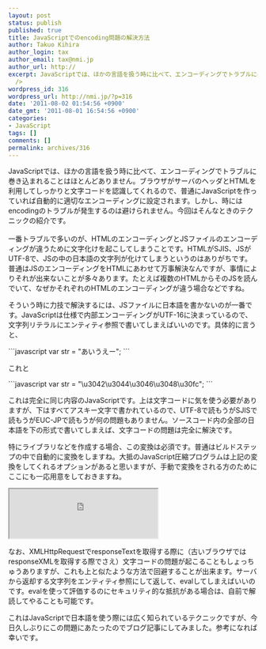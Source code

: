 ```yaml
---
layout: post
status: publish
published: true
title: JavaScriptでのencoding問題の解決方法
author: Takuo Kihira
author_login: tax
author_email: tax@nmi.jp
author_url: http://
excerpt: JavaScriptでは、ほかの言語を扱う時に比べて、エンコーディングでトラブルに巻き込まれることはほとんどありません。ブラウザがサーバのヘッダとHTMLを利用してしっかりと文字コードを認識してくれるので、普通にJavaScriptを作っていれば自動的に適切なエンコーディングに設定されます。しかし、時にはencodingのトラブルが発生するのは避けられません。今回はそんなときのテクニックの紹介です。<br
  />
wordpress_id: 316
wordpress_url: http://nmi.jp/?p=316
date: '2011-08-02 01:54:56 +0900'
date_gmt: '2011-08-01 16:54:56 +0900'
categories:
- JavaScript
tags: []
comments: []
permalink: archives/316
---
```

<p>JavaScriptでは、ほかの言語を扱う時に比べて、エンコーディングでトラブルに巻き込まれることはほとんどありません。ブラウザがサーバのヘッダとHTMLを利用してしっかりと文字コードを認識してくれるので、普通にJavaScriptを作っていれば自動的に適切なエンコーディングに設定されます。しかし、時にはencodingのトラブルが発生するのは避けられません。今回はそんなときのテクニックの紹介です。<br />
<a id="more"></a><a id="more-316"></a><br />
一番トラブルで多いのが、HTMLのエンコーディングとJSファイルのエンコーディングが違うために文字化けを起こしてしまうことです。HTMLがSJIS、JSがUTF-8で、JSの中の日本語の文字列が化けてしまうというのはありがちです。普通はJSのエンコーディングをHTMLにあわせて万事解決なんですが、事情によりそれが出来ないことが多々あります。たとえば複数のHTMLからそのJSを読んでいて、なぜかそれぞれのHTMLのエンコーディングが違う場合などですね。</p>
<p>そういう時に力技で解決するには、JSファイルに日本語を書かないのが一番です。JavaScriptは仕様で内部エンコーディングがUTF-16に決まっているので、文字列リテラルにエンティティ参照で書いてしまえばいいのです。具体的に言うと、<br />
</p>
```javascript
var str = "あいうえー";
```
<p>
これと<br />
</p>
```javascript
var str = "\u3042\u3044\u3046\u3048\u30fc";
```
<p>
これは完全に同じ内容のJavaScriptです。上は文字コードに気を使う必要がありますが、下はすべてアスキー文字で書かれているので、UTF-8で読もうがSJISで読もうがEUC-JPで読もうが何の問題もありません。ソースコード内の全部の日本語を下の形式で書いてしまえば、文字コードの問題は完全に解決です。</p>
<p>特にライブラリなどを作成する場合、この変換は必須です。普通はビルドステップの中で自動的に変換をしますね。大抵のJavaScript圧縮プログラムは上記の変換をしてくれるオプションがあると思いますが、手動で変換をされる方のためにここにも一応用意をしておきますね。</p>
<iframe src="http://nmi.jp/sources/utf16.html" width="300" height="100"></iframe>
<p>なお、XMLHttpRequestでresponseTextを取得する際に（古いブラウザではresponseXMLを取得する際でさえ）文字コードの問題が起こることもしょっちゅうありますが、これも上と似たような方法で回避することが出来ます。サーバから返却する文字列をエンティティ参照にして返して、evalしてしまえばいいのです。evalを使って評価するのにセキュリティ的な抵抗がある場合は、自前で解読してやることも可能です。</p>
<p>これはJavaScriptで日本語を使う際には広く知られているテクニックですが、今日久しぶりにこの問題にあたったのでブログ記事にしてみました。参考になれば幸いです。</p>
